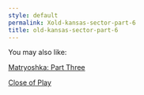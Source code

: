 ```yaml
---
style: default
permalink: Xold-kansas-sector-part-6
title: old-kansas-sector-part-6
---
```

You may also like:

[Matryoshka: Part Three](http://scp-wiki.net/matryoshka-three)

[Close of Play](http://scp-wiki.net/close-of-play)

